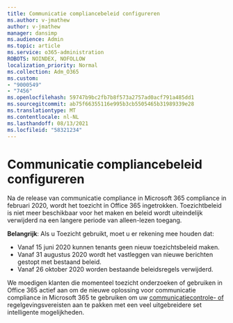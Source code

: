 ```yaml
---
title: Communicatie compliancebeleid configureren
ms.author: v-jmathew
author: v-jmathew
manager: dansimp
ms.audience: Admin
ms.topic: article
ms.service: o365-administration
ROBOTS: NOINDEX, NOFOLLOW
localization_priority: Normal
ms.collection: Adm_O365
ms.custom:
- "9000549"
- "7456"
ms.openlocfilehash: 59747b9bc2fb7b8f573a2757ad0acf791a485dd1
ms.sourcegitcommit: ab75f66355116e995b3cb5505465b31989339e28
ms.translationtype: MT
ms.contentlocale: nl-NL
ms.lasthandoff: 08/13/2021
ms.locfileid: "58321234"
---
```

# <a name="configure-communication-compliance-policies"></a>Communicatie compliancebeleid configureren

Na de release van communicatie compliance in Microsoft 365 compliance in februari 2020, wordt het toezicht in Office 365 ingetrokken. Toezichtbeleid is niet meer beschikbaar voor het maken en beleid wordt uiteindelijk verwijderd na een langere periode van alleen-lezen toegang.

**Belangrijk**: Als u Toezicht gebruikt, moet u er rekening mee houden dat:

- Vanaf 15 juni 2020 kunnen tenants geen nieuw toezichtsbeleid maken.
- Vanaf 31 augustus 2020 wordt het vastleggen van nieuwe berichten gestopt met bestaand beleid.
- Vanaf 26 oktober 2020 worden bestaande beleidsregels verwijderd.

We moedigen klanten die momenteel toezicht onderzoeken of gebruiken in Office 365 actief aan om de nieuwe oplossing voor communicatie compliance in Microsoft 365 te gebruiken om uw [communicatiecontrole- of](https://go.microsoft.com/fwlink/?linkid=2128593) regelgevingsvereisten aan te pakken met een veel uitgebreidere set intelligente mogelijkheden.
